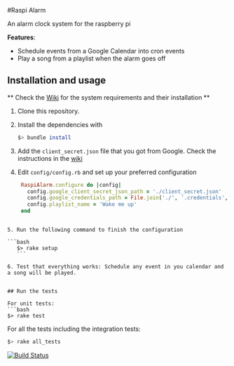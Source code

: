 #Raspi Alarm

An alarm clock system for the raspberry pi

**Features**:

 - Schedule events from a Google Calendar into cron events
 - Play a song from a playlist when the alarm goes off

## Installation and usage

** Check the [Wiki](https://github.com/elmendalerenda/raspi-alarm/wiki) for the system requirements and their installation **


 1. Clone this repository.
 2. Install the dependencies with  

	```bash
	$> bundle install
	```

 3. Add the `client_secret.json` file that you got from Google. Check the instructions in the [wiki](https://github.com/elmendalerenda/raspi-alarm/wiki#google-calendar-api-authentication)

 4. Edit `config/config.rb` and set up your preferred configuration
	```ruby
     RaspiAlarm.configure do |config|
       config.google_client_secret_json_path = './client_secret.json'
       config.google_credentials_path = File.join('./', '.credentials', "raspi-alarm.yaml")
       config.playlist_name = 'Wake me up'
     end 
 ```
 
 5. Run the following command to finish the configuration
 
 ```bash
	$> rake setup
	```

 6. Test that everything works: Schedule any event in you calendar and a song will be played.
   

## Run the tests

For unit tests: 
```bash
$> rake test
```
For all the tests including the integration tests: 
```bash
$> rake all_tests
```

[![Build Status](https://travis-ci.org/elmendalerenda/raspi-alarm.svg?branch=master)](https://travis-ci.org/elmendalerenda/raspi-alarm)